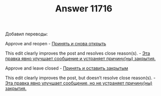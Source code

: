 ﻿---
title: "Answer 11716"
se.owner.user_id: 238742
se.owner.display_name: "Andrew"
se.owner.link: "https://ru.meta.stackoverflow.com/users/238742/andrew"
se.answer_id: 11716
se.question_id: 11715
se.post_type: answer
se.is_accepted: False
---
<p>Добавил переводы:</p>
<p>Approve and reopen - <a href="https://ru.traducir.win/strings/16822" rel="nofollow noreferrer">Принять и снова открыть</a></p>
<p>This edit clearly improves the post and resolves close reason(s). - <a href="https://ru.traducir.win/strings/16819" rel="nofollow noreferrer">Эта правка явно улучшает сообщение и устраняет причину(ны) закрытия.</a></p>
<p>Approve and leave closed - <a href="https://ru.traducir.win/strings/16817" rel="nofollow noreferrer">Принять и оставить закрытым</a></p>
<p>This edit clearly improves the post, but doesn’t resolve close reason(s). - <a href="https://ru.traducir.win/strings/16816" rel="nofollow noreferrer">Эта правка явно улучшает сообщение, но не устраняет причину(ны) закрытия.</a></p>
